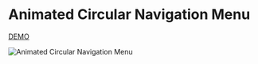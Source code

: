 # Animated Circular Navigation Menu

[DEMO](https://aesthetic-frangollo-8b34bf.netlify.app/)

![Animated Circular Navigation Menu](https://res.cloudinary.com/coffmanjrp-dev/image/upload/v1647959081/coffmanjrp.io/js_animated_circular_navigation_menu_b6a3b9c938.png)
